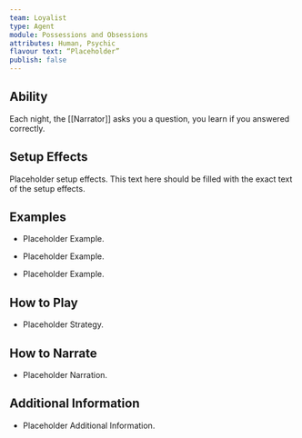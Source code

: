 ```yaml
---
team: Loyalist
type: Agent
module: Possessions and Obsessions
attributes: Human, Psychic
flavour text: “Placeholder”
publish: false
---
```

## Ability
Each night, the [[Narrator]] asks you a question, you learn if you answered correctly.

## Setup Effects
Placeholder setup effects. This text here should be filled with the exact text of the setup effects.

## Examples
- Placeholder Example.

- Placeholder Example.

- Placeholder Example.

## How to Play
- Placeholder Strategy.

## How to Narrate
- Placeholder Narration.

## Additional Information
- Placeholder Additional Information.